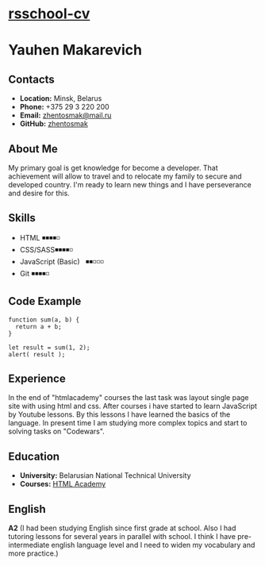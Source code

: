 # __[rsschool-cv](https://zhentosmak.github.io/rsschool-cv/)__

# __Yauhen Makarevich__

## __Contacts__
- __Location:__ Minsk, Belarus
- __Phone:__ +375 29 3 220 200
- __Email:__ zhentosmak@mail.ru
- __GitHub:__ [zhentosmak](https://github.com/zhentosmak)

## __About Me__
My primary goal is get knowledge for become a developer. That achievement will allow to travel and to relocate my family to secure and developed country. I'm ready to learn new things and I have perseverance and desire for this.

## __Skills__
- HTML ◾◾◾◾◽
- CSS/SASS◾◾◾◾◽
- JavaScript (Basic) $~$ ◾◾◽◽◽
- Git ◾◾◾◾◽

## __Code Example__
```
function sum(a, b) {
  return a + b;
}

let result = sum(1, 2);
alert( result );
```

## __Experience__
In the end of "htmlacademy" courses the last task was layout single page site with using html and css. After courses i have started to learn JavaScript by Youtube lessons. By this lessons I have learned the basics of the language. In present time I am studying more complex topics and start to solving tasks on "Codewars".

## __Education__ 
- __University:__ Belarusian National Technical University
- __Courses:__ [HTML Academy](https://www.htmlacademy.ru)
 
## __English__
__A2__ (I had been studying English since first grade at school. Also I had tutoring lessons for several years in parallel with school. I think I have pre-intermediate english language level and I need to widen my vocabulary and more practice.) 



